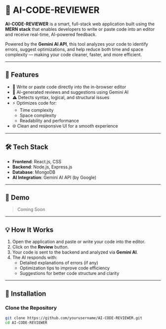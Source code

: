 # 🧠 AI-CODE-REVIEWER

**AI-CODE-REVIEWER** is a smart, full-stack web application built using the **MERN stack** that enables developers to write or paste code into an editor and receive real-time, AI-powered feedback.

Powered by the **Gemini AI API**, this tool analyzes your code to identify errors, suggest optimizations, and help reduce both time and space complexity — making your code cleaner, faster, and more efficient.

---

## 🚀 Features

- 📝 Write or paste code directly into the in-browser editor
- 🤖 AI-generated reviews and suggestions using Gemini AI
- ⚠️ Detects syntax, logical, and structural issues
- ⚡ Optimizes code for:
  - Time complexity
  - Space complexity
  - Readability and performance
- 🌐 Clean and responsive UI for a smooth experience

---

## 🛠️ Tech Stack

- **Frontend**: React.js, CSS
- **Backend**: Node.js, Express.js
- **Database**: MongoDB
- **AI Integration**: Gemini AI API (by Google)

---

## 📸 Demo

> Coming Soon 

---

## 💡 How It Works

1. Open the application and paste or write your code into the editor.
2. Click on the **Review** button.
3. Your code is sent to the backend and analyzed via **Gemini AI**.
4. The AI responds with:
   - Detailed explanations of errors (if any)
   - Optimization tips to improve code efficiency
   - Suggestions for better code structure and clarity

---

## 🔧 Installation

### Clone the Repository

```bash
git clone https://github.com/yourusername/AI-CODE-REVIEWER.git
cd AI-CODE-REVIEWER
